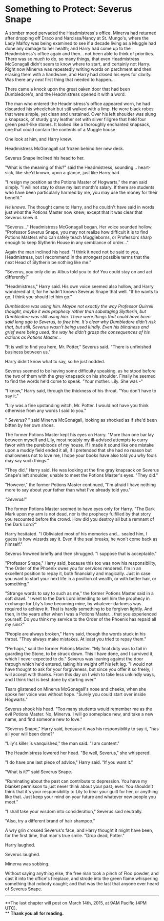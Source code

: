 Something to Protect: Severus Snape
===================================

A somber mood pervaded the Headmistress's office. Minerva had returned
after dropping off Draco and Narcissa/Nancy at St. Mungo's, where the
Lady Malfoy was being examined to see if a decade living as a Muggle had
done any damage to her health; and Harry had come up to the
Headmistress's office again and then... not been able to think of
priorities. There was so *much* to do, so many things, that even
Headmistress McGonagall didn't seem to know where to start, and
certainly not Harry. Right now Minerva was repeatedly writing words on
parchment and then erasing them with a handwave, and Harry had closed
his eyes for clarity. Was there any *next* first thing that needed to
happen...

There came a knock upon the great oaken door that had been Dumbledore's,
and the Headmistress opened it with a word.

The man who entered the Headmistress's office appeared worn, he had
discarded his wheelchair but still walked with a limp. He wore black
robes that were simple, yet clean and unstained. Over his left shoulder
was slung a knapsack, of sturdy gray leather set with silver filigree
that held four green pearl-like stones. It looked like a thoroughly
enchanted knapsack, one that could contain the contents of a Muggle
house.

One look at him, and Harry knew.

Headmistress McGonagall sat frozen behind her new desk.

Severus Snape inclined his head to her.

"What is the meaning of this?" said the Headmistress, sounding...
heart-sick, like she'd known, upon a glance, just like Harry had.

"I resign my position as the Potions Master of Hogwarts," the man said
simply. "I will not stay to draw my last month's salary. If there are
students who have been particularly harmed by me, you may use the money
for their benefit."

*He knows.* The thought came to Harry, and he couldn't have said in
words just *what* the Potions Master now knew; except that it was clear
that Severus knew it.

"Severus..." Headmistress McGonagall began. Her voice sounded hollow.
"Professor Severus Snape, you may not realize how difficult it is to
find Potions Masters who can safely teach Muggleborns, or Professors
sharp enough to keep Slytherin House in any semblance of order..."

Again the man inclined his head. "I think it need not be said to you,
Headmistress, but I recommend in the strongest possible terms that the
next Head of Slytherin be nothing like me."

"Severus, you only did as Albus told you to do! You could stay on and
act differently!"

"Headmistress," Harry said. His own voice seemed also hollow, and Harry
wondered at it, for he hadn't known Severus Snape that well. "If he
wants to go, I think you should let him go."

*Dumbledore was using him. Maybe not exactly the way Professor Quirrell
thought, maybe it was prophecy rather than sabotaging Slytherin, but
Dumbledore was still using him. There were things that could have been
said long ago to Severus, to free him. It's clear why Dumbledore didn't
risk that, but still, Severus wasn't being used kindly. Even his
blindness and grief were being used, the way he didn't grasp the
consequences of his actions as Potions Master...*

"It is well to find you here, Mr. Potter," Severus said. "There is
unfinished business between us."

Harry didn't know what to say, so he just nodded.

Severus seemed to be having some difficulty speaking, as he stood before
the two of them with the grey knapsack on his shoulder. Finally he
seemed to find the words he'd come to speak. "Your mother. Lily. She was
-"

"I know," Harry said, through the thickness of his throat. "You don't
have to say it."

"Lily was a fine upstanding witch, Mr. Potter. I would not have you
think otherwise from any words I said to you."

" *Severus?* " said Minerva McGonagall, looking as shocked as if she'd
been bitten by her own shoes.

The former Potions Master kept his eyes on Harry. "More than one bar lay
between myself and Lily, most notably my ill-advised attempts to curry
favor with the purebloods of my house. If I made it sound like one
mistake upon a muddy field ended it all, if I pretended that she had no
reason but shallowness not to love me, I hope your books have also told
you why fools may say such things."

"They did," Harry said. He was looking at the fine gray knapsack on
Severus Snape's left shoulder, unable to meet the Potions Master's eyes.
"They did."

"However," the former Potions Master continued, "I'm afraid I have
nothing more to say about your father than what I've already told you."

*"Severus!"*

The former Potions Master seemed to have eyes only for Harry. "The Dark
Mark upon my arm is not dead, nor is the prophecy fulfilled by that
story you recounted before the crowd. How did you destroy all but a
remnant of the Dark Lord?"

Harry hesitated. "I Obliviated most of his memories and... sealed him, I
guess is how wizards say it. Even if the seal breaks, he won't come back
as himself."

Severus frowned briefly and then shrugged. "I suppose that is
acceptable."

"Professor Snape," Harry said, because this too was now his
responsibility, "the Order of the Phoenix owes you for services
rendered. I'm in an excellent position to repay it, both financially and
magically. Just in case you want to start your next life in a position
of wealth, or with better hair, or something."

"Strange words to say to such as me," the former Potions Master said in
a soft drawl. "I went to the Dark Lord intending to sell him the
prophecy in exchange for Lily's love becoming mine, by whatever darkness
was required to achieve it. That is hardly something to be forgiven
lightly. And then, in the years after when I was a Potions Master...
that you experienced yourself. Do you think my service to the Order of
the Phoenix has repaid all my sins?"

"People are always broken," Harry said, though the words stuck in his
throat. "They always make mistakes. At least you tried to repay them."

"Perhaps," said the former Potions Master. "My final duty was to fail in
guarding the Stone, to be struck down. This I have done, and I survived
it, which I never expected to do." Severus was leaning against the door
through which he'd entered, taking his weight off his left leg. "I would
not have thought to ask for your forgiveness, but since you offer it so
freely, I will accept with thanks. From this day on I wish to take less
unkindly ways, and I think that is best done by starting over."

Tears glistened on Minerva McGonagall's nose and cheeks, when she spoke
her voice was without hope. "Surely you could start over inside
Hogwarts."

Severus shook his head. "Too many students would remember me as the evil
Potions Master. No, Minerva. I will go someplace new, and take a new
name, and find someone new to love."

"Severus Snape," Harry said, because it was his responsibility to say
it, "has all your will been done?"

"Lily's killer is vanquished," the man said. "I am content."

The Headmistress lowered her head. "Be well, Severus," she whispered.

"I do have one last piece of advice," Harry said. "If you want it."

"What is it?" said Severus Snape.

"Ruminating about the past can contribute to depression. You have my
blanket permisson to just never think about your past, ever. You
shouldn't think that it's your responsibility to Lily to bear your guilt
for her, or anything like that. Just keep your mind on your future and
whatever new people you meet."

"I shall take your wisdom into consideration," Severus said neutrally.

"Also, try a different brand of hair shampoo."

A wry grin crossed Severus's face, and Harry thought it might have been,
for the first time, that man's true smile. "Drop dead, Potter."

Harry laughed.

Severus laughed.

Minerva was sobbing.

Without saying anything else, the free man took a pinch of Floo powder,
and cast it into the office's fireplace, and strode into the green flame
whispering something that nobody caught; and that was the last that
anyone ever heard of Severus Snape.

* * * * *

**The last chapter will post on March 14th, 2015, at 9AM Pacific (4PM
UTC).\
** **Thank you all for reading.**

